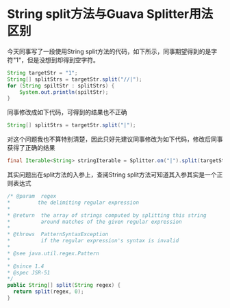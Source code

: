 String split方法与Guava Splitter用法区别
========================================

今天同事写了一段使用String split方法的代码，如下所示，同事期望得到的是字符"1"，但是没想到却得到空字符。
```java
String targetStr = "1";
String[] splitStrs = targetStr.split("//|");
for (String spiltStr : splitStrs) {
    System.out.println(spiltStr);
}
```
同事修改成如下代码，可得到的结果也不正确
```java
String[] splitStrs = targetStr.split("|");
```
对这个问题我也不算特别清楚，因此只好先建议同事修改为如下代码，修改后同事获得了正确的结果
```java
final Iterable<String> stringIterable = Splitter.on("|").split(targetStr);
```
其实问题出在split方法的入参上，查阅String split方法可知道其入参其实是一个正则表达式
```java
/* @param  regex
*         the delimiting regular expression
*
* @return  the array of strings computed by splitting this string
*          around matches of the given regular expression
*
* @throws  PatternSyntaxException
*          if the regular expression's syntax is invalid
*
* @see java.util.regex.Pattern
*
* @since 1.4
* @spec JSR-51
*/
public String[] split(String regex) {
  return split(regex, 0);
}
```
